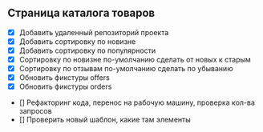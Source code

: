 ## Страница каталога товаров
- [x] Добавить удаленный репозиторий проекта
- [x] Добавить сортировку по новизне
- [x] Добавить сортировку по популярности
- [x] Сортировку по новизне по-умолчанию сделать от новых к старым
- [x] Сортировку по отзывам по-умолчанию сделать по убыванию
- [x] Обновить фикстуры offers
- [x] Обновить фикстуры orders
- [] Рефакторинг кода, перенос на рабочую машину, проверка кол-ва запросов
- [] Проверить новый шаблон, какие там элементы